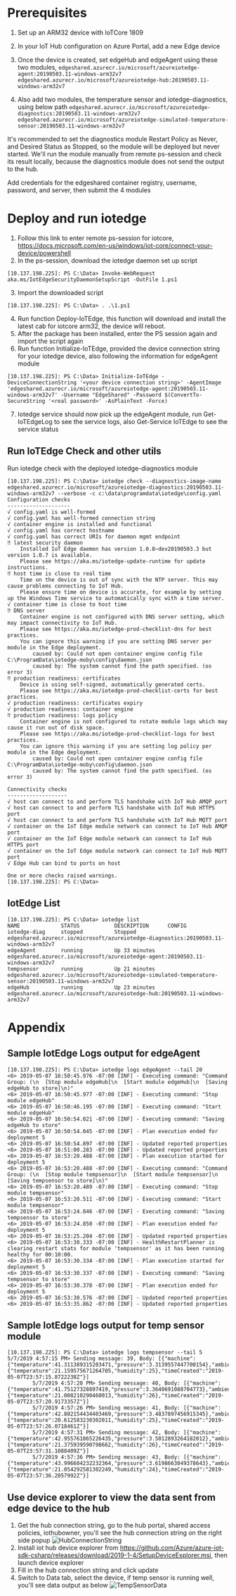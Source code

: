 # Prerequisites
1.	Set up an ARM32 device with IoTCore 1809
2.	In your IoT Hub configuration on Azure Portal, add a new Edge device
3.	Once the device is created, set edgeHub and edgeAgent using these two modules,
`edgeshared.azurecr.io/microsoft/azureiotedge-agent:20190503.11-windows-arm32v7`
`edgeshared.azurecr.io/microsoft/azureiotedge-hub:20190503.11-windows-arm32v7`

4.	Also add two modules, the temperature sensor and iotedge-diagnostics, using below path
`edgeshared.azurecr.io/microsoft/azureiotedge-diagnostics:20190503.11-windows-arm32v7`
`edgeshared.azurecr.io/microsoft/azureiotedge-simulated-temperature-sensor:20190503.11-windows-arm32v7`

It's recommended to set the diagnostics module Restart Policy as Never, and Desired Status as Stopped, so the module will be deployed but never started. We'll run the module manually from remote ps-session and check its result locally, because the diagnostics module does not send the output to the hub.

Add credentials for the edgeshared container registry, username, password, and server, then submit the 4 modules

# Deploy and run iotedge
1.	Follow this link to enter remote ps-session for iotcore, https://docs.microsoft.com/en-us/windows/iot-core/connect-your-device/powershell
2.	In the ps-session, download the iotedge daemon set up script

`[10.137.198.225]: PS C:\Data> Invoke-WebRequest aka.ms/IotEdgeSecurityDaemonSetupScript -OutFile 1.ps1`

3.	Import the downloaded script

`[10.137.198.225]: PS C:\Data> . .\1.ps1`

4.	Run function Deploy-IoTEdge, this function will download and install the latest cab for iotcore arm32, the device will reboot.
5.	After the package has been installed, enter the PS session again and import the script again
6.	Run function Initialize-IoTEdge, provided the device connection string for your iotedge device, also following the information for edgeAgent module

`[10.137.198.225]: PS C:\Data> Initialize-IoTEdge -DeviceConnectionString '<your device connection string>' -AgentImage 'edgeshared.azurecr.io/microsoft/azureiotedge-agent:20190503.11-windows-arm32v7' -Username "EdgeShared" -Password $(ConvertTo-SecureString '<real password>' -AsPlainText -Force)`

7.	Iotedge service should now pick up the edgeAgent module, run Get-IoTEdgeLog to see the service logs, also Get-Service IoTEdge to see the service status

## Run IoTEdge Check and other utils
Run iotedge check with the deployed iotedge-diagnostics module
```
[10.137.198.225]: PS C:\Data> iotedge check --diagnostics-image-name edgeshared.azurecr.io/microsoft/azureiotedge-diagnostics:20190503.11-windows-arm32v7 --verbose -c c:\data\programdata\iotedge\config.yaml                                                                 Configuration checks
--------------------
√ config.yaml is well-formed
√ config.yaml has well-formed connection string
√ container engine is installed and functional
√ config.yaml has correct hostname
√ config.yaml has correct URIs for daemon mgmt endpoint
‼ latest security daemon
    Installed IoT Edge daemon has version 1.0.8~dev20190503.3 but version 1.0.7 is available.
    Please see https://aka.ms/iotedge-update-runtime for update instructions.
‼ host time is close to real time
    Time on the device is out of sync with the NTP server. This may cause problems connecting to IoT Hub.
    Please ensure time on device is accurate, for example by setting up the Windows Time service to automatically sync with a time server.
√ container time is close to host time
‼ DNS server
    Container engine is not configured with DNS server setting, which may impact connectivity to IoT Hub.
    Please see https://aka.ms/iotedge-prod-checklist-dns for best practices.
    You can ignore this warning if you are setting DNS server per module in the Edge deployment.
        caused by: Could not open container engine config file C:\ProgramData\iotedge-moby\config\daemon.json
        caused by: The system cannot find the path specified. (os error 3)
‼ production readiness: certificates
    Device is using self-signed, automatically generated certs.
    Please see https://aka.ms/iotedge-prod-checklist-certs for best practices.
√ production readiness: certificates expiry
√ production readiness: container engine
‼ production readiness: logs policy
    Container engine is not configured to rotate module logs which may cause it run out of disk space.
    Please see https://aka.ms/iotedge-prod-checklist-logs for best practices.
    You can ignore this warning if you are setting log policy per module in the Edge deployment.
        caused by: Could not open container engine config file C:\ProgramData\iotedge-moby\config\daemon.json
        caused by: The system cannot find the path specified. (os error 3)

Connectivity checks
-------------------
√ host can connect to and perform TLS handshake with IoT Hub AMQP port
√ host can connect to and perform TLS handshake with IoT Hub HTTPS port
√ host can connect to and perform TLS handshake with IoT Hub MQTT port
√ container on the IoT Edge module network can connect to IoT Hub AMQP port
√ container on the IoT Edge module network can connect to IoT Hub HTTPS port
√ container on the IoT Edge module network can connect to IoT Hub MQTT port
√ Edge Hub can bind to ports on host

One or more checks raised warnings.
[10.137.198.225]: PS C:\Data>   
```

## IotEdge List
```
[10.137.198.225]: PS C:\Data> iotedge list                                                                                                                                                                                                                                     NAME             STATUS           DESCRIPTION      CONFIG
iotedge-diag     stopped          Stopped          edgeshared.azurecr.io/microsoft/azureiotedge-diagnostics:20190503.11-windows-arm32v7
edgeAgent        running          Up 33 minutes    edgeshared.azurecr.io/microsoft/azureiotedge-agent:20190503.11-windows-arm32v7
tempsensor       running          Up 21 minutes    edgeshared.azurecr.io/microsoft/azureiotedge-simulated-temperature-sensor:20190503.11-windows-arm32v7
edgeHub          running          Up 23 minutes    edgeshared.azurecr.io/microsoft/azureiotedge-hub:20190503.11-windows-arm32v7
```

# Appendix

## Sample IotEdge Logs output for edgeAgent
```
[10.137.198.225]: PS C:\Data> iotedge logs edgeAgent --tail 20                                                                                                                                                                                                                 <6> 2019-05-07 16:50:45.976 -07:00 [INF] - Executing command: "Command Group: (\n  [Stop module edgeHub]\n  [Start module edgeHub]\n  [Saving edgeHub to store]\n)"
<6> 2019-05-07 16:50:45.977 -07:00 [INF] - Executing command: "Stop module edgeHub"
<6> 2019-05-07 16:50:46.195 -07:00 [INF] - Executing command: "Start module edgeHub"
<6> 2019-05-07 16:50:54.021 -07:00 [INF] - Executing command: "Saving edgeHub to store"
<6> 2019-05-07 16:50:54.045 -07:00 [INF] - Plan execution ended for deployment 5
<6> 2019-05-07 16:50:54.897 -07:00 [INF] - Updated reported properties
<6> 2019-05-07 16:51:00.283 -07:00 [INF] - Updated reported properties
<6> 2019-05-07 16:53:20.488 -07:00 [INF] - Plan execution started for deployment 5
<6> 2019-05-07 16:53:20.488 -07:00 [INF] - Executing command: "Command Group: (\n  [Stop module tempsensor]\n  [Start module tempsensor]\n  [Saving tempsensor to store]\n)"
<6> 2019-05-07 16:53:20.489 -07:00 [INF] - Executing command: "Stop module tempsensor"
<6> 2019-05-07 16:53:20.511 -07:00 [INF] - Executing command: "Start module tempsensor"
<6> 2019-05-07 16:53:24.846 -07:00 [INF] - Executing command: "Saving tempsensor to store"
<6> 2019-05-07 16:53:24.850 -07:00 [INF] - Plan execution ended for deployment 5
<6> 2019-05-07 16:53:25.204 -07:00 [INF] - Updated reported properties
<6> 2019-05-07 16:53:30.333 -07:00 [INF] - HealthRestartPlanner is clearing restart stats for module 'tempsensor' as it has been running healthy for 00:10:00.
<6> 2019-05-07 16:53:30.334 -07:00 [INF] - Plan execution started for deployment 5
<6> 2019-05-07 16:53:30.337 -07:00 [INF] - Executing command: "Saving tempsensor to store"
<6> 2019-05-07 16:53:30.378 -07:00 [INF] - Plan execution ended for deployment 5
<6> 2019-05-07 16:53:30.576 -07:00 [INF] - Updated reported properties
<6> 2019-05-07 16:53:35.862 -07:00 [INF] - Updated reported properties
```
## Sample IotEdge logs output for temp sensor module
```
[10.137.198.225]: PS C:\Data> iotedge logs tempsensor --tail 5                                                                                                                                                                                                                         5/7/2019 4:57:15 PM> Sending message: 39, Body: [{"machine":{"temperature":41.311389315203471,"pressure":3.3139557447700154},"ambient":{"temperature":21.159575671264705,"humidity":25},"timeCreated":"2019-05-07T23:57:15.8722238Z"}]
        5/7/2019 4:57:20 PM> Sending message: 40, Body: [{"machine":{"temperature":41.75127328897419,"pressure":3.3640691088704773},"ambient":{"temperature":21.008210290460013,"humidity":26},"timeCreated":"2019-05-07T23:57:20.9173357Z"}]
        5/7/2019 4:57:26 PM> Sending message: 41, Body: [{"machine":{"temperature":42.802154434403469,"pressure":3.4837897456915345},"ambient":{"temperature":20.612583230302011,"humidity":25},"timeCreated":"2019-05-07T23:57:26.0718461Z"}]
        5/7/2019 4:57:31 PM> Sending message: 42, Body: [{"machine":{"temperature":42.955761865226435,"pressure":3.5012893264182012},"ambient":{"temperature":21.375939590798662,"humidity":26},"timeCreated":"2019-05-07T23:57:31.1088409Z"}]
        5/7/2019 4:57:36 PM> Sending message: 43, Body: [{"machine":{"temperature":43.996604232232364,"pressure":3.6198663049378643},"ambient":{"temperature":21.054292581302249,"humidity":24},"timeCreated":"2019-05-07T23:57:36.2057992Z"}]
```

## Use device explorer to view the data sent from edge device to the hub
1. Get the hub connection string, go to the hub portal, shared access policies, iothubowner, you'll see the hub connection string on the right side popup
![HubConnectionString](./HubConnectionString.png)
2. Install iot hub device explorer from https://github.com/Azure/azure-iot-sdk-csharp/releases/download/2019-1-4/SetupDeviceExplorer.msi, then launch device explorer
3. Fill in the hub connection string and click update
4. Switch to Data tab, select the device, if temp sensor is running well, you'll see data output as below
![TempSensorData](./DeviceExplorerTempSensorData.png)
